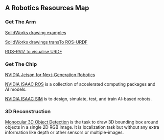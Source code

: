 ## A Robotics Resources Map

### Get The Arm

[SolidWorks drawing examples](https://grabcad.com/)

[SolidWorks drawings transTo ROS-URDF](https://github.com/ros/solidworks_urdf_exporter)

[ROS-RVIZ to visualise URDF](http://docs.ros.org/en/jazzy/Tutorials/Intermediate/URDF/Building-a-Visual-Robot-Model-with-URDF-from-Scratch.html)

### Get The Chip 

[NVIDIA Jetson for Next-Generation Robotics](https://www.nvidia.com/en-us/autonomous-machines/embedded-systems/)

[NVIDIA ISAAC ROS](https://developer.nvidia.com/isaac/ros) is a collection of accelerated computing packages and AI models.

[NVIDIA ISAAC SIM](https://github.com/isaac-sim) is to design, simulate, test, and train AI-based robots.

### 3D Reconstruction

[Monocular 3D Object Detection](https://github.com/open-mmlab/mmdetection3d) is the task to draw 3D bounding box around objects in a single 2D RGB image. It is localization task but without any extra information like depth or other sensors or multiple-images.

